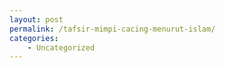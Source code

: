 ```yaml
---
layout: post
permalink: /tafsir-mimpi-cacing-menurut-islam/
categories:
    - Uncategorized
---
```


